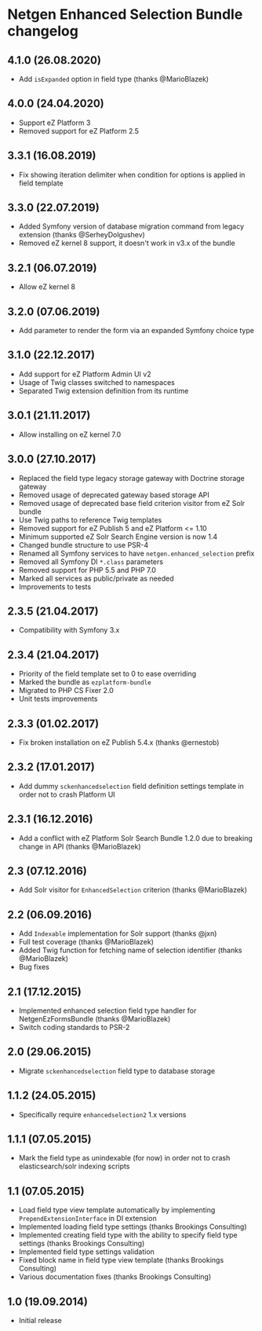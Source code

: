 Netgen Enhanced Selection Bundle changelog
==========================================

4.1.0 (26.08.2020)
------------------

* Add `isExpanded` option in field type (thanks @MarioBlazek)

4.0.0 (24.04.2020)
------------------

* Support eZ Platform 3
* Removed support for eZ Platform 2.5

3.3.1 (16.08.2019)
------------------

* Fix showing iteration delimiter when condition for options is applied in field template

3.3.0 (22.07.2019)
------------------

* Added Symfony version of database migration command from legacy extension (thanks @SerheyDolgushev)
* Removed eZ kernel 8 support, it doesn't work in v3.x of the bundle

3.2.1 (06.07.2019)
------------------

* Allow eZ kernel 8

3.2.0 (07.06.2019)
------------------

* Add parameter to render the form via an expanded Symfony choice type

3.1.0 (22.12.2017)
------------------

* Add support for eZ Platform Admin UI v2
* Usage of Twig classes switched to namespaces
* Separated Twig extension definition from its runtime

3.0.1 (21.11.2017)
------------------

* Allow installing on eZ kernel 7.0

3.0.0 (27.10.2017)
------------------

* Replaced the field type legacy storage gateway with Doctrine storage gateway
* Removed usage of deprecated gateway based storage API
* Removed usage of deprecated base field criterion visitor from eZ Solr bundle
* Use Twig paths to reference Twig templates
* Removed support for eZ Publish 5 and eZ Platform <= 1.10
* Minimum supported eZ Solr Search Engine version is now 1.4
* Changed bundle structure to use PSR-4
* Renamed all Symfony services to have `netgen.enhanced_selection` prefix
* Removed all Symfony DI `*.class` parameters
* Removed support for PHP 5.5 and PHP 7.0
* Marked all services as public/private as needed
* Improvements to tests

2.3.5 (21.04.2017)
------------------

* Compatibility with Symfony 3.x

2.3.4 (21.04.2017)
------------------

* Priority of the field template set to 0 to ease overriding
* Marked the bundle as `ezplatform-bundle`
* Migrated to PHP CS Fixer 2.0
* Unit tests improvements

2.3.3 (01.02.2017)
------------------

* Fix broken installation on eZ Publish 5.4.x (thanks @ernestob)

2.3.2 (17.01.2017)
------------------

* Add dummy `sckenhancedselection` field definition settings template in order not to crash Platform UI

2.3.1 (16.12.2016)
------------------

* Add a conflict with eZ Platform Solr Search Bundle 1.2.0 due to breaking change in API (thanks @MarioBlazek)

2.3 (07.12.2016)
----------------

* Add Solr visitor for `EnhancedSelection` criterion (thanks @MarioBlazek)

2.2 (06.09.2016)
----------------

* Add `Indexable` implementation for Solr support (thanks @jxn)
* Full test coverage (thanks @MarioBlazek)
* Added Twig function for fetching name of selection identifier (thanks @MarioBlazek)
* Bug fixes

2.1 (17.12.2015)
----------------

* Implemented enhanced selection field type handler for NetgenEzFormsBundle (thanks @MarioBlazek)
* Switch coding standards to PSR-2

2.0 (29.06.2015)
----------------

* Migrate `sckenhancedselection` field type to database storage

1.1.2 (24.05.2015)
------------------

* Specifically require `enhancedselection2` 1.x versions

1.1.1 (07.05.2015)
------------------

* Mark the field type as unindexable (for now) in order not to crash elasticsearch/solr indexing scripts

1.1 (07.05.2015)
----------------

* Load field type view template automatically by implementing `PrependExtensionInterface` in DI extension
* Implemented loading field type settings (thanks Brookings Consulting)
* Implemented creating field type with the ability to specify field type settings (thanks Brookings Consulting)
* Implemented field type settings validation
* Fixed block name in field type view template (thanks Brookings Consulting)
* Various documentation fixes (thanks Brookings Consulting)

1.0 (19.09.2014)
----------------

* Initial release
